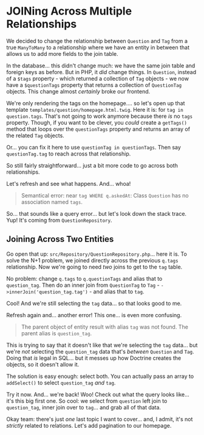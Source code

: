 # JOINing Across Multiple Relationships

We decided to change the relationship between `Question` and `Tag` from a true
`ManyToMany` to a relationship where we have an entity in between that allows
us to add more fields to the join table.

In the database... this didn't change much: we have the same join table and foreign
keys as before. But in PHP, it *did* change things. In `Question`, instead of a
`$tags` property - which returned a collection of `Tag` objects - we now have a
`$questionTags` property that returns a collection of `QuestionTag` objects.
This change almost *certainly* broke our frontend.

We're only rendering the tags on the homepage.... so let's open up that template
`templates/question/homepage.html.twig`. Here it is: for `tag in question.tags`.
That's not going to work anymore because there *is* no `tags` property. Though,
if you want to be clever, you *could* create a `getTags()` method that loops over
the `questionTags` property and returns an array of the related `Tag` objects.

Or... you can fix it here to use `questionTag in questionTags`. Then say
`questionTag.tag` to reach across that relationship.

So still fairly straightforward... just a bit more code to go across both
relationships.

Let's refresh and see what happens. And... whoa!

> Semantical error: near `tag WHERE q.askedAt`: Class `Question` has no association
> named `tags`.

So... that sounds like a query error... but let's look down the stack trace. Yup!
It's coming from `QuestionRepository`.

## Joining Across Two Entities

Go open that up: `src/Repository/QuestionRepository.php`... here it is. To solve
the N+1 problem, we joined directly across the previous `q.tags` relationship.
Now we're going to need *two* joins to get to the `tag` table.

No problem: change `q.tags` to `q.questionTags` and alias that to `question_tag`.
Then do an inner join from `QuestionTag` to `Tag` - `->innerJoin('question_tag.tag')` -
and alias that to `tag`.

Cool! And we're still selecting the `tag` data... so that looks good to me.

Refresh again and... another error! This one... is even more confusing.

> The parent object of entity result with alias `tag` was not found. The parent
> alias is `question_tag`.

This is trying to say that it doesn't like that we're selecting the `tag`
data... but we're *not* selecting the `question_tag` data that's *between*
`Question` and `Tag`. Doing that *is* legal in SQL... but it messes up how
Doctrine creates the objects, so it doesn't allow it.

The solution is easy enough: select both. You can actually pass an array to
`addSelect()` to select `question_tag` *and* `tag`.

Try it now. And... we're back! Woo! Check out what the query looks like... it's
this big first one. So cool: we select from `question` left join to `question_tag`,
inner join over to `tag`... and grab all of that data.

Okay team: there's just *one* last topic I want to cover... and, I admit, it's not
*strictly* related to relations. Let's add pagination to our homepage.
